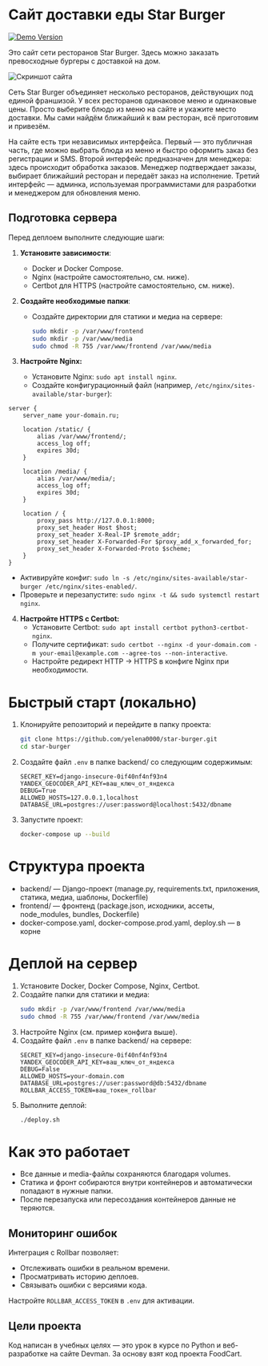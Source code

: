 # Сайт доставки еды Star Burger

[![Demo Version](https://img.shields.io/badge/демо--версия_сайта-%E2%86%92_Star_Burger-blue)](https://e-example.ru)

Это сайт сети ресторанов Star Burger. Здесь можно заказать превосходные бургеры с доставкой на дом.

![Скриншот сайта](https://dvmn.org/filer/canonical/1594651635/686/)

Сеть Star Burger объединяет несколько ресторанов, действующих под единой франшизой. У всех ресторанов одинаковое меню и одинаковые цены. Просто выберите блюдо из меню на сайте и укажите место доставки. Мы сами найдём ближайший к вам ресторан, всё приготовим и привезём.

На сайте есть три независимых интерфейса. Первый — это публичная часть, где можно выбрать блюда из меню и быстро оформить заказ без регистрации и SMS. Второй интерфейс предназначен для менеджера: здесь происходит обработка заказов. Менеджер подтверждает заказы, выбирает ближайший ресторан и передаёт заказ на исполнение. Третий интерфейс — админка, используемая программистами для разработки и менеджером для обновления меню.



## Подготовка сервера
Перед деплоем выполните следующие шаги:

1. **Установите зависимости**:
   - Docker и Docker Compose.
   - Nginx (настройте самостоятельно, см. ниже).
   - Certbot для HTTPS (настройте самостоятельно, см. ниже).

2. **Создайте необходимые папки**:
   - Создайте директории для статики и медиа на сервере:
     ```sh
     sudo mkdir -p /var/www/frontend
     sudo mkdir -p /var/www/media
     sudo chmod -R 755 /var/www/frontend /var/www/media
     ```

3. **Настройте Nginx:**
   - Установите Nginx: `sudo apt install nginx`.
   - Создайте конфигурационный файл (например, `/etc/nginx/sites-available/star-burger`):

```nginx
server {
    server_name your-domain.ru;

    location /static/ {
        alias /var/www/frontend/;
        access_log off;
        expires 30d;
    }

    location /media/ {
        alias /var/www/media/;
        access_log off;
        expires 30d;
    }

    location / {
        proxy_pass http://127.0.0.1:8000;
        proxy_set_header Host $host;
        proxy_set_header X-Real-IP $remote_addr;
        proxy_set_header X-Forwarded-For $proxy_add_x_forwarded_for;
        proxy_set_header X-Forwarded-Proto $scheme;
    }
}
```

   - Активируйте конфиг: `sudo ln -s /etc/nginx/sites-available/star-burger /etc/nginx/sites-enabled/`.
   - Проверьте и перезапустите: `sudo nginx -t && sudo systemctl restart nginx`.

4. **Настройте HTTPS с Certbot:**
   - Установите Certbot: `sudo apt install certbot python3-certbot-nginx`.
   - Получите сертификат: `sudo certbot --nginx -d your-domain.com -m your-email@example.com --agree-tos --non-interactive`.
   - Настройте редирект HTTP → HTTPS в конфиге Nginx при необходимости.

# Быстрый старт (локально)

1. Клонируйте репозиторий и перейдите в папку проекта:
   ```sh
   git clone https://github.com/yelena0000/star-burger.git
   cd star-burger
   ```
2. Создайте файл `.env` в папке backend/ со следующим содержимым:
   ```env
   SECRET_KEY=django-insecure-0if40nf4nf93n4
   YANDEX_GEOCODER_API_KEY=ваш_ключ_от_яндекса
   DEBUG=True
   ALLOWED_HOSTS=127.0.0.1,localhost
   DATABASE_URL=postgres://user:password@localhost:5432/dbname
   ```
3. Запустите проект:
   ```sh
   docker-compose up --build
   ```

# Структура проекта

- backend/ — Django-проект (manage.py, requirements.txt, приложения, статика, медиа, шаблоны, Dockerfile)
- frontend/ — фронтенд (package.json, исходники, ассеты, node_modules, bundles, Dockerfile)
- docker-compose.yaml, docker-compose.prod.yaml, deploy.sh — в корне


# Деплой на сервер

1. Установите Docker, Docker Compose, Nginx, Certbot.
2. Создайте папки для статики и медиа:
   ```sh
   sudo mkdir -p /var/www/frontend /var/www/media
   sudo chmod -R 755 /var/www/frontend /var/www/media
   ```
3. Настройте Nginx (см. пример конфига выше).
4. Создайте файл `.env` в папке backend/ на сервере:
   ```env
   SECRET_KEY=django-insecure-0if40nf4nf93n4
   YANDEX_GEOCODER_API_KEY=ваш_ключ_от_яндекса
   DEBUG=False
   ALLOWED_HOSTS=your-domain.com
   DATABASE_URL=postgres://user:password@db:5432/dbname
   ROLLBAR_ACCESS_TOKEN=ваш_токен_rollbar
   ```
5. Выполните деплой:
   ```sh
   ./deploy.sh
   ```

# Как это работает
- Все данные и media-файлы сохраняются благодаря volumes.
- Статика и фронт собираются внутри контейнеров и автоматически попадают в нужные папки.
- После перезапуска или пересоздания контейнеров данные не теряются.

## Мониторинг ошибок
Интеграция с Rollbar позволяет:
- Отслеживать ошибки в реальном времени.
- Просматривать историю деплоев.
- Связывать ошибки с версиями кода.

Настройте `ROLLBAR_ACCESS_TOKEN` в `.env` для активации.

## Цели проекта
Код написан в учебных целях — это урок в курсе по Python и веб-разработке на сайте Devman. За основу взят код проекта FoodCart.
